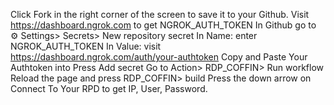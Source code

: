 Click Fork in the right corner of the screen to save it to your Github.
Visit https://dashboard.ngrok.com to get NGROK_AUTH_TOKEN
In Github go to ⚙ Settings> Secrets> New repository secret
In Name: enter NGROK_AUTH_TOKEN
In Value: visit https://dashboard.ngrok.com/auth/your-authtoken Copy and Paste Your Authtoken into
Press Add secret
Go to Action> RDP_COFFIN> Run workflow
Reload the page and press RDP_COFFIN> build
Press the down arrow on Connect To Your RPD to get IP, User, Password.
